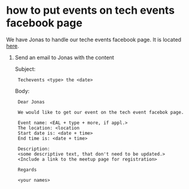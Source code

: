 how to put events on tech events facebook page
==================================================

We have Jonas to handle our teche events facebook page.
It is located <a href="https://www.facebook.com/pg/EALTechEvents/events/?ref=page_internal">here</a>.

1) Send an email to Jonas with the content

    Subject:

        Techevents <type> the <date>

    Body:

        Dear Jonas

        We would like to get our event on the tech event facebok page.

        Event name: <EAL + type + more, if appl.>
        The location: <location
        Start date is: <date + time>
        End time is: <date + time>

        Description:
        <some descriptive text, that don't need to be updated.>
        <Include a link to the meetup page for registration>

        Regards

        <your names>
